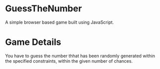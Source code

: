 # GuessTheNumber
A simple browser based game built using JavaScript.

# Game Details
You have to guess the number thhat has been randomly generated within the specified constraints, within the given number of chances.
